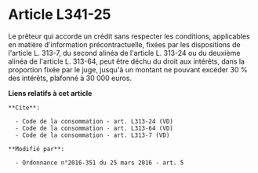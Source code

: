 # Article L341-25

Le prêteur qui accorde un crédit sans respecter les conditions, applicables en matière d'information précontractuelle, fixées
par les dispositions de l'article L. 313-7, du second alinéa de l'article L. 313-24 ou du deuxième alinéa de l'article L.
313-64, peut être déchu du droit aux intérêts, dans la proportion fixée par le juge, jusqu'à un montant ne pouvant excéder 30
% des intérêts, plafonné à 30 000 euros.

**Liens relatifs à cet article**

	**Cite**:

	  - Code de la consommation - art. L313-24 (VD)
	  - Code de la consommation - art. L313-64 (VD)
	  - Code de la consommation - art. L313-7 (VD)

	**Modifié par**:

	  - Ordonnance n°2016-351 du 25 mars 2016 - art. 5
